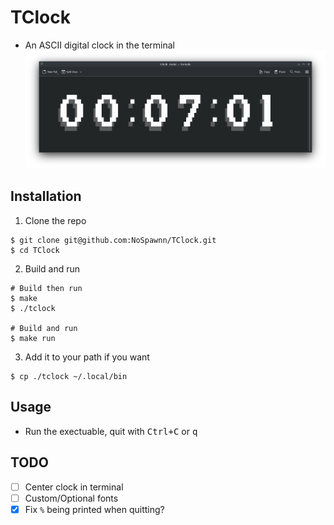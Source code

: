 # TClock

- An ASCII digital clock in the terminal
![](./assets/screenshot.png)

## Installation

1. Clone the repo
```console
$ git clone git@github.com:NoSpawnn/TClock.git
$ cd TClock
```

2. Build and run
```console
# Build then run
$ make
$ ./tclock

# Build and run
$ make run
```

3. Add it to your path if you want
```console
$ cp ./tclock ~/.local/bin
```

## Usage

- Run the exectuable, quit with <kbd>Ctrl+C</kbd> or <kbd>q</kbd>

## TODO

- [ ] Center clock in terminal
- [ ] Custom/Optional fonts
- [x] Fix `%` being printed when quitting?
